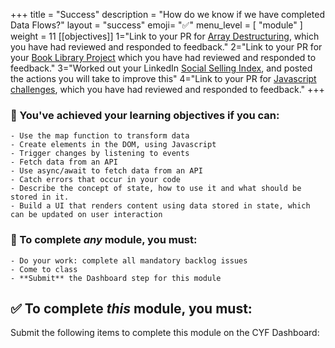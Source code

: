 +++
title = "Success"
description = "How do we know if we have completed Data Flows?"
layout = "success"
emoji= "✅"
menu_level = [ "module" ]
weight = 11
[[objectives]]
1="Link to your PR for [Array Destructuring](https://github.com/CodeYourFuture/Module-Data-Flows/issues/24), which you have had reviewed and responded to feedback."
2="Link to your PR for your [Book Library Project](https://github.com/CodeYourFuture/Module-Data-Flows/issues/31)  which you have had reviewed and responded to feedback."
3="Worked out your LinkedIn [Social Selling Index](https://github.com/CodeYourFuture/Module-Data-Flows/issues/12), and posted the actions you will take to improve this"
4="Link to your PR for [Javascript challenges](https://github.com/CodeYourFuture/Module-Data-Flows/issues/21), which you have had reviewed and responded to feedback."
+++



### 🎯 You've achieved your learning objectives if you can:

```objectives
- Use the map function to transform data
- Create elements in the DOM, using Javascript
- Trigger changes by listening to events
- Fetch data from an API 
- Use async/await to fetch data from an API
- Catch errors that occur in your code
- Describe the concept of state, how to use it and what should be stored in it.
- Build a UI that renders content using data stored in state, which can be updated on user interaction
```

### 💯 To complete _any_ module, you must:

```objectives
- Do your work: complete all mandatory backlog issues
- Come to class
- **Submit** the Dashboard step for this module
```

## ✅ To complete _this_ module, you must:

Submit the following items to complete this module on the CYF Dashboard:
